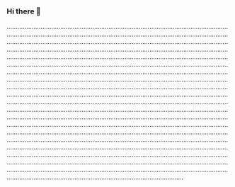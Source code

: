 ### Hi there 👋

...................................................................................................................................................................................................................................................................................................................................................................................................................................................................................................................................................................................................................................................................................................................................................................................................................................................................................................................................................................................................................................................................................................................................................................................................................................................................................................................................................................................................................................................................................................................................................................................................................................................................................................................................................................................................................................................................................................................................................................................................................................................................................................................................................................................................................................................................................................................................................................................................................................................................................................................................................................................................................................................................................